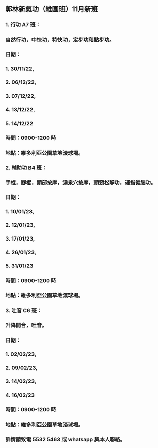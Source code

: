 ## 郭林新氣功（維園班）11月新班

### 1. 行功 A7 班：
### 自然行功，中快功，特快功，定步功和點步功。
### 日期：
### 1. 30/11/22,
### 2. 06/12/22,
### 3. 07/12/22, 
### 4. 13/12/22,
### 5. 14/12/22
### 時間：0900-1200 時
### 地點：維多利亞公園草地滾球場。

### 2. 輔助功 B4 班：
### 手棍，腳棍，頭部按摩，湧泉穴按摩，頭頸松靜功，運指健腦功。
### 日期：
### 1. 10/01/23, 
### 2. 12/01/23, 
### 3. 17/01/23,  
### 4. 26/01/23, 
### 5. 31/01/23
### 時間：0900-1200 時
### 地點：維多利亞公園草地滾球場。

### 3. 吐音 C6 班：
### 升降開合，吐音。
### 日期：
### 1. 02/02/23,
### 2. 09/02/23, 
### 3. 14/02/23,  
### 4. 16/02/23 
### 時間：0900-1200 時
### 地點：維多利亞公園草地滾球場。

### 詳情請致電 5532 5463 或 whatsapp 與本人聯絡。




